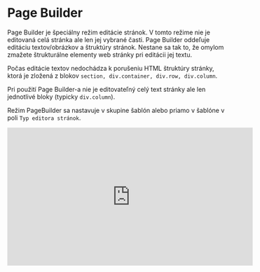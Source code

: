 # Page Builder

Page Builder je špeciálny režim editácie stránok. V tomto režime nie je editovaná celá stránka ale len jej vybrané časti. Page Builder oddeľuje editáciu textov/obrázkov a štruktúry stránok. Nestane sa tak to, že omylom zmažete štrukturálne elementy web stránky pri editácii jej textu.

Počas editácie textov nedochádza k porušeniu HTML štruktúry stránky, ktorá je zložená z blokov ```section, div.container, div.row, div.column```.

Pri použití Page Builder-a nie je editovateľný celý text stránky ale len jednotlivé bloky (typicky ```div.column```).

Režim PageBuilder sa nastavuje v skupine šablón alebo priamo v šablóne v poli ```Typ editora stránok```.

<div class="video-container">
    <iframe width="560" height="315" src="https://www.youtube.com/embed/ieaNWY57Exc" title="YouTube video player" frameborder="0" allow="accelerometer; autoplay; clipboard-write; encrypted-media; gyroscope; picture-in-picture" allowfullscreen></iframe>
</div>